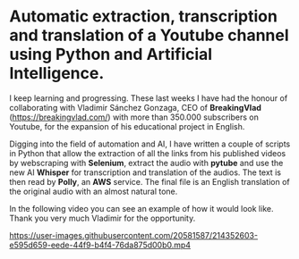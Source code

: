 # Automatic extraction, transcription and translation of a Youtube channel using Python and Artificial Intelligence.

I keep learning and progressing. These last weeks I have had the honour of collaborating with Vladimir Sánchez Gonzaga, CEO of **BreakingVlad** (https://breakingvlad.com/) with more than 350.000 subscribers on Youtube, for the expansion of his educational project in English.

Digging into the field of automation and AI, I have written a couple of scripts in Python that allow the extraction of all the links from his published videos by webscraping with **Selenium**, extract the audio with **pytube** and use the new AI **Whisper** for transcription and translation of the audios. The text is then read by **Polly**, an **AWS** service. The final file is an English translation of the original audio with an almost natural tone.

In the following video you can see an example of how it would look like. Thank you very much Vladimir for the opportunity.

https://user-images.githubusercontent.com/20581587/214352603-e595d659-eede-44f9-b4f4-76da875d00b0.mp4
